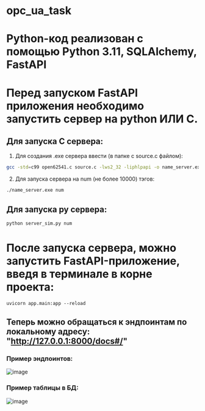 # opc_ua_task

# Python-код реализован с помощью Python 3.11, SQLAlchemy, FastAPI

# Перед запуском FastAPI приложения необходимо запустить сервер на python ИЛИ C.
## Для запуска C сервера:
1) Для создания .exe сервера ввести (в папке с source.c файлом):
```bash
gcc -std=c99 open62541.c source.c -lws2_32 -liphlpapi -o name_server.exe
```
2) Для запуска сервера на num (не более 10000) тэгов:
```bash
./name_server.exe num
```
## Для запуска py сервера:
```bash
python server_sim.py num
```
# После запуска сервера, можно запустить FastAPI-приложение, введя в терминале в корне проекта:
```
uvicorn app.main:app --reload
```
## Теперь можно обращаться к эндпоинтам по локальному адресу: "http://127.0.0.1:8000/docs#/"

### Пример эндпоинтов:
![image](https://github.com/user-attachments/assets/891f517c-42ed-4776-8075-dfff6ba000a1)

### Пример таблицы в БД:
![image](https://github.com/user-attachments/assets/2cdd7e1d-0351-483e-83e4-076047ab5b6f)

